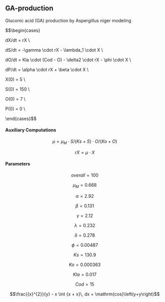 ## GA-production

Gluconic acid (GA) production by Aspergillus niger modeling

$$\begin{cases}

dX/dt = rX \\

dS/dt = -\gamma \cdot  rX - \lambda_1 \cdot  X \\

dO/dt = Kla \cdot  (Cod - O) - \delta2 \cdot  rX - \phi \cdot  X \\

dP/dt = \alpha \cdot  rX + \beta \cdot  X \\

X(0) = 5 \\

S(0) = 150 \\

O(0) = 7 \\

P(0) = 0 \\

\end{cases}$$

#### Auxiliary Computations

$$\mu = \mu_M \cdot  S / (Ks + S) \cdot  O / (Ko + O)$$

$$rX = \mu \cdot  X$$

#### Parameters

$$overall = 100$$

$$\mu_M = 0.668$$

$$\alpha = 2.92$$

$$\beta = 0.131$$

$$\gamma = 2.12$$

$$\lambda = 0.232$$

$$\delta = 0.278$$

$$\phi = 0.00487$$

$$Ks = 130.9$$

$$Ko = 0.000363$$

$$Kla = 0.017$$

$$Cod = 15$$

$$\frac{{x}^{2}}{y} - x
\int {x + x}\, dx + \mathrm{cos}\left(y+y\right)$$
